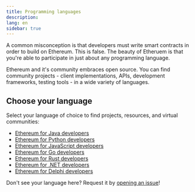 ```yaml
---
title: Programming languages
description:
lang: en
sidebar: true
---
```


A common misconception is that developers must write smart contracts in order to build on Ethereum. This is false.
The beauty of Etheruem is that you're able to participate in just about any programming language.

Ethereum and it's community embraces open source. You can find community projects - client implementations, APIs, development frameworks, testing tools - in a wide variety of languages.

<!-- Often certain languages have an certain advantage depending on the use case -->

## Choose your language

Select your language of choice to find projects, resources, and virtual communities:

- [Ethereum for Java developers](/en/edn/learn/programming-languages/java/)
- [Ethereum for Python developers](/en/edn/learn/programming-languages/python/)
- [Ethereum for JavaScript developers](/en/edn/learn/programming-languages/javascript/)
- [Ethereum for Go developers](/en/edn/learn/programming-languages/golang/)
- [Ethereum for Rust developers](/en/edn/learn/programming-languages/rust/)
- [Ethereum for .NET developers](/en/edn/learn/programming-languages/dot-net/)
- [Ethereum for Delphi developers](/en/edn/learn/programming-languages/delphi/)

Don't see your language here? Request it by [opening an issue](https://github.com/ethereum/ethereum-org-website/issues/new/choose)!
